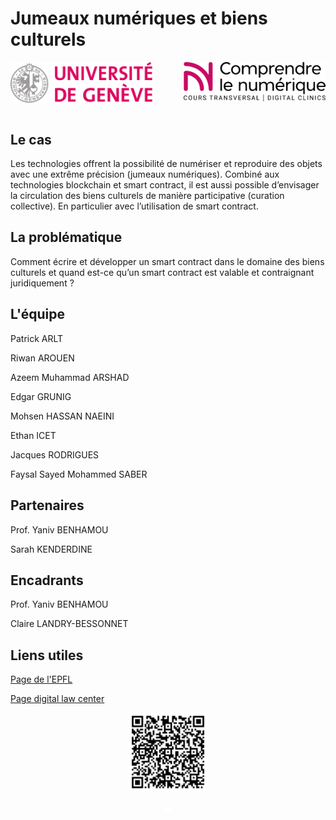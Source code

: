 # Jumeaux numériques et biens culturels

<p align="middle">
 <a href="https://www.unige.ch/"><img alt="Universite de Genève" width="45%" align="left" style="display: inline-block;" src="https://github.com/CN2-2023/CN2-2023.github.io/blob/main/.Images/Unige_logo.png?raw-true"/></a>
 <a href="https://www.unige.ch/comprendre-le-numerique/"><img alt="Comprendre le numérique" width="45%" align="right" style="display: inline-block;" src="https://github.com/CN2-2023/CN2-2023.github.io/blob/main/.Images/CLN_logo.png?raw-true"/></a>
</p>

<img align="middle" width="100%" height="1px" src="https://github.com/CN2-2023/CN2-2023.github.io/blob/main/.Images/Invisible?raw=true"/>

## Le cas

Les technologies offrent la possibilité de numériser et reproduire des objets avec une extrême précision (jumeaux numériques). Combiné aux technologies blockchain et smart contract, il est aussi possible d’envisager la circulation des biens culturels de manière participative (curation collective). En particulier avec l’utilisation de smart contract.

## La problématique

Comment écrire et développer un smart contract dans le domaine des biens culturels et quand est-ce qu’un smart contract est valable et contraignant juridiquement ?

## L'équipe

Patrick ARLT

Riwan AROUEN

Azeem Muhammad ARSHAD

Edgar GRUNIG

Mohsen HASSAN NAEINI

Ethan ICET

Jacques RODRIGUES

Faysal Sayed Mohammed SABER

## Partenaires

Prof. Yaniv BENHAMOU

Sarah KENDERDINE

## Encadrants

Prof. Yaniv BENHAMOU
 
Claire LANDRY-BESSONNET

## Liens utiles

[Page de l'EPFL](https://www.epfl.ch/labs/emplus/digitaltwins/)

[Page digital law center](https://www.digitallawcenter.ch/recherche/2023/digital-twins-negotiating-identity-and-translocated-heritage-global-2023-2026)

<p align="middle"><a href="https://www.unige.ch/digital-clinics/projets-des-etudiants-digital-clinics/2023/jumeaux-numeriques-et-biens-culturels"><img alt="Page du projet" align="middle" width="25%" src="https://github.com/CN2-2023/CN2-2023.github.io/blob/main/.Images/qr-code.png?raw=true"/></a></p>

<p align="middle"><a href="https://imgur.com/a/vApgFDj"><img alt="The team" align="middle" width="10px" src="https://github.com/CN2-2023/CN2-2023.github.io/blob/main/.Images/Invisible.png?raw=true"/></a></p>
